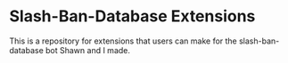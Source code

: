 # Slash-Ban-Database Extensions
This is a repository for extensions that users can make for the slash-ban-database bot Shawn and I made.
